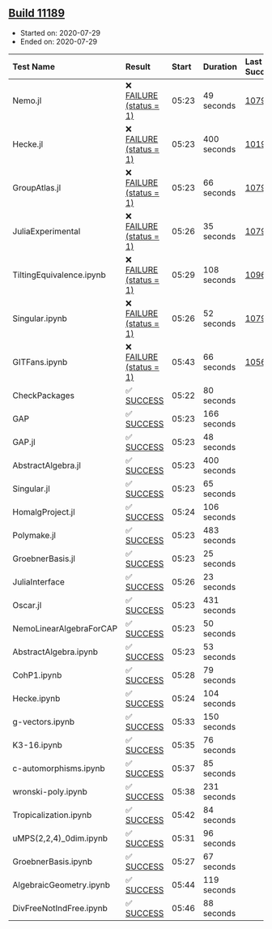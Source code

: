 ## [Build 11189](https://oscarci.mathematik.uni-kl.de/job/oscar/11189/)

* Started on: 2020-07-29
* Ended on: 2020-07-29

| Test Name    | Result | Start | Duration | Last Success | First Failure |
|:-------------|:-------|:------|:---------|:-------------|:--------------|
| Nemo.jl | ❌ [FAILURE (status = 1)](https://oscarci.mathematik.uni-kl.de/job/oscar/11189/artifact/logs/build-11189/Nemo.jl.log) | 05:23 | 49 seconds | [10790](https://oscarci.mathematik.uni-kl.de/job/oscar/10790/) | [10791](https://oscarci.mathematik.uni-kl.de/job/oscar/10791/) |
| Hecke.jl | ❌ [FAILURE (status = 1)](https://oscarci.mathematik.uni-kl.de/job/oscar/11189/artifact/logs/build-11189/Hecke.jl.log) | 05:23 | 400 seconds | [10197](https://oscarci.mathematik.uni-kl.de/job/oscar/10197/) | [10198](https://oscarci.mathematik.uni-kl.de/job/oscar/10198/) |
| GroupAtlas.jl | ❌ [FAILURE (status = 1)](https://oscarci.mathematik.uni-kl.de/job/oscar/11189/artifact/logs/build-11189/GroupAtlas.jl.log) | 05:23 | 66 seconds | [10790](https://oscarci.mathematik.uni-kl.de/job/oscar/10790/) | [10791](https://oscarci.mathematik.uni-kl.de/job/oscar/10791/) |
| JuliaExperimental | ❌ [FAILURE (status = 1)](https://oscarci.mathematik.uni-kl.de/job/oscar/11189/artifact/logs/build-11189/JuliaExperimental.log) | 05:26 | 35 seconds | [10790](https://oscarci.mathematik.uni-kl.de/job/oscar/10790/) | [10791](https://oscarci.mathematik.uni-kl.de/job/oscar/10791/) |
| TiltingEquivalence.ipynb | ❌ [FAILURE (status = 1)](https://oscarci.mathematik.uni-kl.de/job/oscar/11189/artifact/logs/build-11189/TiltingEquivalence.ipynb.log) | 05:29 | 108 seconds | [10962](https://oscarci.mathematik.uni-kl.de/job/oscar/10962/) | [10963](https://oscarci.mathematik.uni-kl.de/job/oscar/10963/) |
| Singular.ipynb | ❌ [FAILURE (status = 1)](https://oscarci.mathematik.uni-kl.de/job/oscar/11189/artifact/logs/build-11189/Singular.ipynb.log) | 05:26 | 52 seconds | [10790](https://oscarci.mathematik.uni-kl.de/job/oscar/10790/) | [10791](https://oscarci.mathematik.uni-kl.de/job/oscar/10791/) |
| GITFans.ipynb | ❌ [FAILURE (status = 1)](https://oscarci.mathematik.uni-kl.de/job/oscar/11189/artifact/logs/build-11189/GITFans.ipynb.log) | 05:43 | 66 seconds | [10566](https://oscarci.mathematik.uni-kl.de/job/oscar/10566/) | [10567](https://oscarci.mathematik.uni-kl.de/job/oscar/10567/) |
| CheckPackages | ✅ [SUCCESS](https://oscarci.mathematik.uni-kl.de/job/oscar/11189/artifact/logs/build-11189/CheckPackages.log) | 05:22 | 80 seconds |  |  |
| GAP | ✅ [SUCCESS](https://oscarci.mathematik.uni-kl.de/job/oscar/11189/artifact/logs/build-11189/GAP.log) | 05:23 | 166 seconds |  |  |
| GAP.jl | ✅ [SUCCESS](https://oscarci.mathematik.uni-kl.de/job/oscar/11189/artifact/logs/build-11189/GAP.jl.log) | 05:23 | 48 seconds |  |  |
| AbstractAlgebra.jl | ✅ [SUCCESS](https://oscarci.mathematik.uni-kl.de/job/oscar/11189/artifact/logs/build-11189/AbstractAlgebra.jl.log) | 05:23 | 400 seconds |  |  |
| Singular.jl | ✅ [SUCCESS](https://oscarci.mathematik.uni-kl.de/job/oscar/11189/artifact/logs/build-11189/Singular.jl.log) | 05:23 | 65 seconds |  |  |
| HomalgProject.jl | ✅ [SUCCESS](https://oscarci.mathematik.uni-kl.de/job/oscar/11189/artifact/logs/build-11189/HomalgProject.jl.log) | 05:24 | 106 seconds |  |  |
| Polymake.jl | ✅ [SUCCESS](https://oscarci.mathematik.uni-kl.de/job/oscar/11189/artifact/logs/build-11189/Polymake.jl.log) | 05:23 | 483 seconds |  |  |
| GroebnerBasis.jl | ✅ [SUCCESS](https://oscarci.mathematik.uni-kl.de/job/oscar/11189/artifact/logs/build-11189/GroebnerBasis.jl.log) | 05:23 | 25 seconds |  |  |
| JuliaInterface | ✅ [SUCCESS](https://oscarci.mathematik.uni-kl.de/job/oscar/11189/artifact/logs/build-11189/JuliaInterface.log) | 05:26 | 23 seconds |  |  |
| Oscar.jl | ✅ [SUCCESS](https://oscarci.mathematik.uni-kl.de/job/oscar/11189/artifact/logs/build-11189/Oscar.jl.log) | 05:23 | 431 seconds |  |  |
| NemoLinearAlgebraForCAP | ✅ [SUCCESS](https://oscarci.mathematik.uni-kl.de/job/oscar/11189/artifact/logs/build-11189/NemoLinearAlgebraForCAP.log) | 05:23 | 50 seconds |  |  |
| AbstractAlgebra.ipynb | ✅ [SUCCESS](https://oscarci.mathematik.uni-kl.de/job/oscar/11189/artifact/logs/build-11189/AbstractAlgebra.ipynb.log) | 05:23 | 53 seconds |  |  |
| CohP1.ipynb | ✅ [SUCCESS](https://oscarci.mathematik.uni-kl.de/job/oscar/11189/artifact/logs/build-11189/CohP1.ipynb.log) | 05:28 | 79 seconds |  |  |
| Hecke.ipynb | ✅ [SUCCESS](https://oscarci.mathematik.uni-kl.de/job/oscar/11189/artifact/logs/build-11189/Hecke.ipynb.log) | 05:24 | 104 seconds |  |  |
| g-vectors.ipynb | ✅ [SUCCESS](https://oscarci.mathematik.uni-kl.de/job/oscar/11189/artifact/logs/build-11189/g-vectors.ipynb.log) | 05:33 | 150 seconds |  |  |
| K3-16.ipynb | ✅ [SUCCESS](https://oscarci.mathematik.uni-kl.de/job/oscar/11189/artifact/logs/build-11189/K3-16.ipynb.log) | 05:35 | 76 seconds |  |  |
| c-automorphisms.ipynb | ✅ [SUCCESS](https://oscarci.mathematik.uni-kl.de/job/oscar/11189/artifact/logs/build-11189/c-automorphisms.ipynb.log) | 05:37 | 85 seconds |  |  |
| wronski-poly.ipynb | ✅ [SUCCESS](https://oscarci.mathematik.uni-kl.de/job/oscar/11189/artifact/logs/build-11189/wronski-poly.ipynb.log) | 05:38 | 231 seconds |  |  |
| Tropicalization.ipynb | ✅ [SUCCESS](https://oscarci.mathematik.uni-kl.de/job/oscar/11189/artifact/logs/build-11189/Tropicalization.ipynb.log) | 05:42 | 84 seconds |  |  |
| uMPS(2,2,4)_0dim.ipynb | ✅ [SUCCESS](https://oscarci.mathematik.uni-kl.de/job/oscar/11189/artifact/logs/build-11189/uMPS-2-2-4-_0dim.ipynb.log) | 05:31 | 96 seconds |  |  |
| GroebnerBasis.ipynb | ✅ [SUCCESS](https://oscarci.mathematik.uni-kl.de/job/oscar/11189/artifact/logs/build-11189/GroebnerBasis.ipynb.log) | 05:27 | 67 seconds |  |  |
| AlgebraicGeometry.ipynb | ✅ [SUCCESS](https://oscarci.mathematik.uni-kl.de/job/oscar/11189/artifact/logs/build-11189/AlgebraicGeometry.ipynb.log) | 05:44 | 119 seconds |  |  |
| DivFreeNotIndFree.ipynb | ✅ [SUCCESS](https://oscarci.mathematik.uni-kl.de/job/oscar/11189/artifact/logs/build-11189/DivFreeNotIndFree.ipynb.log) | 05:46 | 88 seconds |  |  |
